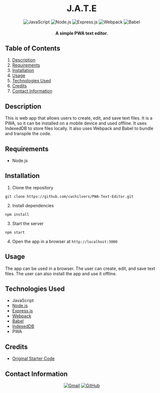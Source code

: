<h1 align="center">
  J.A.T.E
</h1>

<p align="center">
    <img src="https://img.shields.io/badge/JavaScript-F7DF1E?logo=javascript&logoColor=000&style=for-the-badge" alt="JavaScript">
    <img src="https://img.shields.io/badge/Node.js-339933.svg?style=for-the-badge&logo=nodedotjs&logoColor=white" alt="Node.js">
    <img src="https://img.shields.io/badge/Express-000?logo=express&logoColor=fff&style=for-the-badge" alt="Express.js">
    <img src="https://img.shields.io/badge/Webpack-8DD6F9.svg?style=for-the-badge&logo=Webpack&logoColor=black" alt="Webpack">
    <img src="https://img.shields.io/badge/Babel-F9DC3E.svg?style=for-the-badge&logo=Babel&logoColor=black" alt="Babel">
</p>

<h4 align="center">A simple PWA text editor.</h4>

## Table of Contents
1. [Description](#description)
2. [Requirements](#requirements)
3. [Installation](#installation)
4. [Usage](#usage)
5. [Technologies Used](#technologies-used)
6. [Credits](#credits)
7. [Contact Information](#contact-information)

## Description
This is web app that allows users to create, edit, and save text files. It is a PWA, so it can be installed on a mobile device and used offline. It uses IndexedDB to store files locally. It also uses Webpack and Babel to bundle and transpile the code. 

## Requirements
* Node.js

## Installation
1. Clone the repository
```
git clone https://github.com/cwchilvers/PWA-Text-Editor.git
```
2. Install dependencies
```
npm install
```
3. Start the server
```
npm start
```
4. Open the app in a browser at `http://localhost:3000`

## Usage
The app can be used in a browser. The user can create, edit, and save text files. The user can also install the app and use it offline.

## Technologies Used
* JavaScript
* [Node.js](https://nodejs.org/)
* [Express.js](https://expressjs.com/)
* [Webpack](https://webpack.js.org/)
* [Babel](https://babeljs.io/)
* [IndexedDB](https://developer.mozilla.org/en-US/docs/Web/API/IndexedDB_API)
* PWA

## Credits
* [Original Starter Code](https://github.com/coding-boot-camp/cautious-meme.git)

## Contact Information
<p align="center">
    <a href="mailto:cwchilvers@gmail.com"><img src="https://img.shields.io/badge/Gmail-D14836?style=for-the-badge&logo=gmail&logoColor=white" alt="Gmail"></a>
    <a href="https://github.com/cwchilvers"><img src="https://img.shields.io/badge/GitHub-181717.svg?style=for-the-badge&logo=GitHub&logoColor=white" alt="GitHub"></a>
</p>
